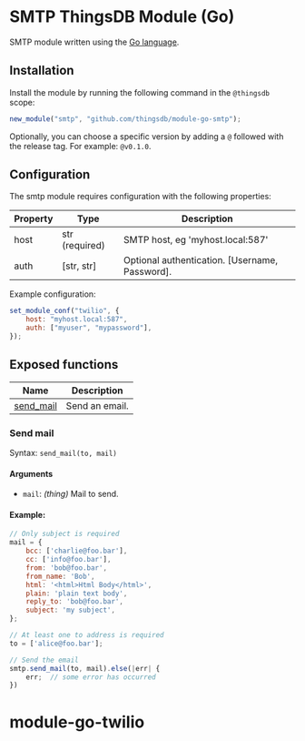 # SMTP ThingsDB Module (Go)

SMTP module written using the [Go language](https://golang.org).


## Installation

Install the module by running the following command in the `@thingsdb` scope:

```javascript
new_module("smtp", "github.com/thingsdb/module-go-smtp");
```

Optionally, you can choose a specific version by adding a `@` followed with the release tag. For example: `@v0.1.0`.

## Configuration

The smtp module requires configuration with the following properties:

Property | Type            | Description
-------- | --------------- | -----------
host     | str (required)  | SMTP host, eg 'myhost.local:587'
auth     | [str, str]      | Optional authentication. [Username, Password].


Example configuration:

```javascript
set_module_conf("twilio", {
    host: "myhost.local:587",
    auth: ["myuser", "mypassword"],
});
```

## Exposed functions

Name                            | Description
------------------------------- | -----------
[send_mail](#send-mail)         | Send an email.

### Send mail

Syntax: `send_mail(to, mail)`

#### Arguments

- `mail`: _(thing)_ Mail to send.

#### Example:

```javascript
// Only subject is required
mail = {
    bcc: ['charlie@foo.bar'],
    cc: ['info@foo.bar'],
    from: 'bob@foo.bar',
    from_name: 'Bob',
    html: '<html>Html Body</html>',
    plain: 'plain text body',
    reply_to: 'bob@foo.bar',
    subject: 'my subject',
};

// At least one to address is required
to = ['alice@foo.bar'];

// Send the email
smtp.send_mail(to, mail).else(|err| {
    err;  // some error has occurred
})
```

# module-go-twilio
